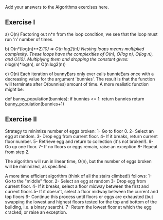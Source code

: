 Add your answers to the Algorithms exercises here.

## Exercise I

a) O(n)
Factoring out n*n from the loop condition, we see that the loop must run 'n'
number of times.

b) O(n*(log(n)**2)*10) => O(n log2(n))
Nesting loops means multiplied complexity. These loops have the complexities of
O(n), O(log n), O(log n), and O(10). Multiplying them and dropping the constant
gives: n*log(n)*log(n), or O(n log2(n))

c) O(n)
Each iteration of bunnyEars only ever calls bunnieEars once with a decreasing
value for the argument 'bunnies'. The result is that the function will
terminate after O(bunnies) amount of time. A more realistic function might be:

def bunny_population(bunnies):
    if bunnies <= 1:
        return bunnies
    return bunny_population(bunnies+1)


## Exercise II

Strategy to minimize number of eggs broken:
    1- Go to floor 0.
    2- Select an egg at random.
    3- Drop egg from current floor.
    4- If it breaks, return current floor number.
    5- Retrieve egg and return to collection (it's not broken!).
    6- Go up one floor.
    7- If no floors or eggs remain, raise an exception
    8- Repeat from step 2.

The algorithm will run in linear time, O(n), but the number of eggs broken will
be minimized, as specified.

A more time efficient algorithm (think of all the stairs climbed!) follows:
    1- Go to the "middle" floor.
    2- Select an egg at random
    3- Drop egg from current floor.
    4- If it breaks, select a floor midway between the first and current floors
    5- If it doesn't, select a floor midway between the current and top floors
    6- Continue this process until floors or eggs are exhausted (but swapping
        the lowest and highest floors tested for the top and bottom of the
        building, i.e. a binary search).
    7- Return the lowest floor at which the egg cracked, or raise an exception.